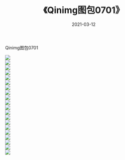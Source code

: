 ﻿---
layout: post
title:  《Qinimg图包0701》
date:   2021-03-12
img: http://imgx.orgx.ga/Qinimg图包/Qinimg图包0701/000.jpg
categories: [美女, 清纯, 唯美]
---

Qinimg图包0701

 ![](http://imgx.orgx.ga/Qinimg图包/Qinimg图包0701/001.jpg) <br>![](http://imgx.orgx.ga/Qinimg图包/Qinimg图包0701/002.jpg) <br>![](http://imgx.orgx.ga/Qinimg图包/Qinimg图包0701/003.jpg) <br>![](http://imgx.orgx.ga/Qinimg图包/Qinimg图包0701/004.jpg) <br>![](http://imgx.orgx.ga/Qinimg图包/Qinimg图包0701/005.jpg) <br>![](http://imgx.orgx.ga/Qinimg图包/Qinimg图包0701/006.jpg) <br>![](http://imgx.orgx.ga/Qinimg图包/Qinimg图包0701/007.jpg) <br>![](http://imgx.orgx.ga/Qinimg图包/Qinimg图包0701/008.jpg) <br>![](http://imgx.orgx.ga/Qinimg图包/Qinimg图包0701/009.jpg) <br>![](http://imgx.orgx.ga/Qinimg图包/Qinimg图包0701/010.jpg) <br>![](http://imgx.orgx.ga/Qinimg图包/Qinimg图包0701/011.jpg) <br>![](http://imgx.orgx.ga/Qinimg图包/Qinimg图包0701/012.jpg) <br>![](http://imgx.orgx.ga/Qinimg图包/Qinimg图包0701/013.jpg) <br>![](http://imgx.orgx.ga/Qinimg图包/Qinimg图包0701/014.jpg) <br>![](http://imgx.orgx.ga/Qinimg图包/Qinimg图包0701/015.jpg) <br>![](http://imgx.orgx.ga/Qinimg图包/Qinimg图包0701/016.jpg) <br>![](http://imgx.orgx.ga/Qinimg图包/Qinimg图包0701/017.jpg) <br>![](http://imgx.orgx.ga/Qinimg图包/Qinimg图包0701/018.jpg) <br>![](http://imgx.orgx.ga/Qinimg图包/Qinimg图包0701/019.jpg) <br>![](http://imgx.orgx.ga/Qinimg图包/Qinimg图包0701/020.jpg) <br>